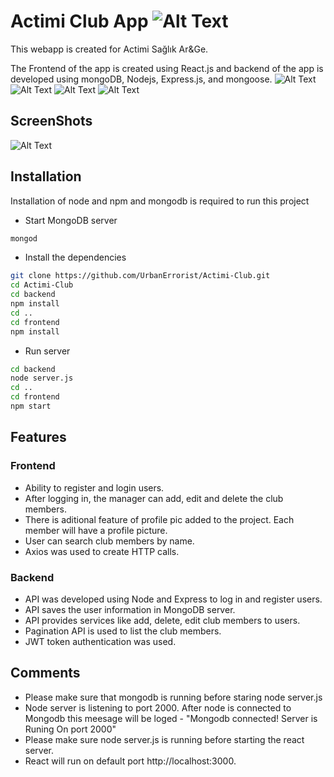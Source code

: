 # Actimi Club App ![Alt Text](https://img.shields.io/badge/<hello>-<world>-<blue>)


This webapp is created for Actimi Sağlık Ar&Ge. 

The Frontend of the app is created using React.js and backend of the app is developed using mongoDB, Nodejs, Express.js, and mongoose. 
 ![Alt Text](https://img.shields.io/badge/React-20232A?style=for-the-badge&logo=react&logoColor=61DAFB) ![Alt Text](https://img.shields.io/badge/MongoDB-white?style=for-the-badge&logo=mongodb&logoColor=4EA94B)  ![Alt Text](https://img.shields.io/badge/Node.js-339933?style=for-the-badge&logo=nodedotjs&logoColor=white) ![Alt Text](https://img.shields.io/badge/Express.js-000000?style=for-the-badge&logo=express&logoColor=white)

## ScreenShots
 
![Alt Text](./actimi.gif)



## Installation 

Installation of node and npm and mongodb is required to run this project 

* Start MongoDB server  

```bash 
mongod 
``` 

* Install the dependencies 

```bash 
git clone https://github.com/UrbanErrorist/Actimi-Club.git
cd Actimi-Club
cd backend 
npm install 
cd .. 
cd frontend 
npm install
 ``` 

* Run server 

```bash 
cd backend 
node server.js 
cd .. 
cd frontend 
npm start 
``` 

## Features 

### Frontend 

* Ability to register and login users.
* After logging in, the manager can add, edit and delete the club members. 
* There is aditional feature of profile pic added to the project. Each member will have a profile picture.
* User can search club members by name. 
* Axios was used to create HTTP calls. 

### Backend 
* API was developed using Node and Express to log in and register users. 
* API saves the user information in MongoDB server. 
* API provides services like add, delete, edit club members to users. 
* Pagination API is used to list the club members. 
* JWT token authentication was used.


## Comments

* Please make sure that mongodb is running before staring node server.js
* Node server is listening to port 2000. After node is connected to Mongodb this meesage will be loged - "Mongodb connected! Server is Runing On port 2000"
* Please make sure node server.js is running before starting the react server.
* React will run on default port http://localhost:3000.
